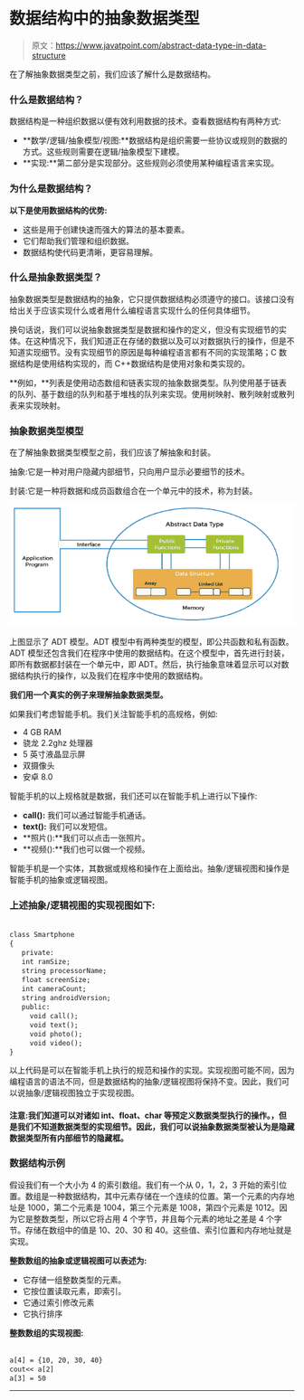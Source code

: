 # 数据结构中的抽象数据类型

> 原文：<https://www.javatpoint.com/abstract-data-type-in-data-structure>

在了解抽象数据类型之前，我们应该了解什么是数据结构。

### 什么是数据结构？

数据结构是一种组织数据以便有效利用数据的技术。查看数据结构有两种方式:

*   **数学/逻辑/抽象模型/视图:**数据结构是组织需要一些协议或规则的数据的方式。这些规则需要在逻辑/抽象模型下建模。
*   **实现:**第二部分是实现部分。这些规则必须使用某种编程语言来实现。

### 为什么是数据结构？

**以下是使用数据结构的优势:**

*   这些是用于创建快速而强大的算法的基本要素。
*   它们帮助我们管理和组织数据。
*   数据结构使代码更清晰，更容易理解。

### 什么是抽象数据类型？

抽象数据类型是数据结构的抽象，它只提供数据结构必须遵守的接口。该接口没有给出关于应该实现什么或者用什么编程语言实现什么的任何具体细节。

换句话说，我们可以说抽象数据类型是数据和操作的定义，但没有实现细节的实体。在这种情况下，我们知道正在存储的数据以及可以对数据执行的操作，但是不知道实现细节。没有实现细节的原因是每种编程语言都有不同的实现策略；C 数据结构是使用结构实现的，而 C++数据结构是使用对象和类实现的。

**例如，**列表是使用动态数组和链表实现的抽象数据类型。队列使用基于链表的队列、基于数组的队列和基于堆栈的队列来实现。使用树映射、散列映射或散列表来实现映射。

### 抽象数据类型模型

在了解抽象数据类型模型之前，我们应该了解抽象和封装。

抽象:它是一种对用户隐藏内部细节，只向用户显示必要细节的技术。

封装:它是一种将数据和成员函数组合在一个单元中的技术，称为封装。

![Abstract data type in data structure](img/0fb76c2d3e6c6fee2589aa6203e25130.png)

上图显示了 ADT 模型。ADT 模型中有两种类型的模型，即公共函数和私有函数。ADT 模型还包含我们在程序中使用的数据结构。在这个模型中，首先进行封装，即所有数据都封装在一个单元中，即 ADT。然后，执行抽象意味着显示可以对数据结构执行的操作，以及我们在程序中使用的数据结构。

**我们用一个真实的例子来理解抽象数据类型。**

如果我们考虑智能手机。我们关注智能手机的高规格，例如:

*   4 GB RAM
*   骁龙 2.2ghz 处理器
*   5 英寸液晶显示屏
*   双摄像头
*   安卓 8.0

智能手机的以上规格就是数据，我们还可以在智能手机上进行以下操作:

*   **call():** 我们可以通过智能手机通话。
*   **text():** 我们可以发短信。
*   **照片():**我们可以点击一张照片。
*   **视频():**我们也可以做一个视频。

智能手机是一个实体，其数据或规格和操作在上面给出。抽象/逻辑视图和操作是智能手机的抽象或逻辑视图。

### 上述抽象/逻辑视图的实现视图如下:

```

class Smartphone
{
   private:
   int ramSize;
   string processorName;
   float screenSize;
   int cameraCount;
   string androidVersion;
   public:
     void call();
     void text();
     void photo();
     void video();
} 

```

以上代码是可以在智能手机上执行的规范和操作的实现。实现视图可能不同，因为编程语言的语法不同，但是数据结构的抽象/逻辑视图将保持不变。因此，我们可以说抽象/逻辑视图独立于实现视图。

#### 注意:我们知道可以对诸如 int、float、char 等预定义数据类型执行的操作。，但是我们不知道数据类型的实现细节。因此，我们可以说抽象数据类型被认为是隐藏数据类型所有内部细节的隐藏框。

### 数据结构示例

假设我们有一个大小为 4 的索引数组。我们有一个从 0，1，2，3 开始的索引位置。数组是一种数据结构，其中元素存储在一个连续的位置。第一个元素的内存地址是 1000，第二个元素是 1004，第三个元素是 1008，第四个元素是 1012。因为它是整数类型，所以它将占用 4 个字节，并且每个元素的地址之差是 4 个字节。存储在数组中的值是 10、20、30 和 40。这些值、索引位置和内存地址就是实现。

**整数数组的抽象或逻辑视图可以表述为:**

*   它存储一组整数类型的元素。
*   它按位置读取元素，即索引。
*   它通过索引修改元素
*   它执行排序

**整数数组的实现视图:**

```

a[4] = {10, 20, 30, 40}
cout<< a[2]
a[3] = 50

```

* * *